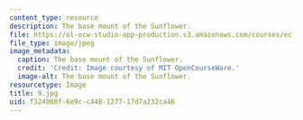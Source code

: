 ```yaml
---
content_type: resource
description: The base mount of the Sunflower.
file: https://ol-ocw-studio-app-production.s3.amazonaws.com/courses/ec-s06-practical-electronics-fall-2004/f324060f6e9cc448127717d7a232ca46_9.jpg
file_type: image/jpeg
image_metadata:
  caption: The base mount of the Sunflower.
  credit: 'Credit: Image courtesy of MIT OpenCourseWare.'
  image-alt: The base mount of the Sunflower.
resourcetype: Image
title: 9.jpg
uid: f324060f-6e9c-c448-1277-17d7a232ca46
---
```

